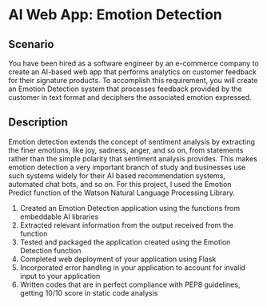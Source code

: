 # AI Web App: Emotion Detection
## Scenario
You have been hired as a software engineer by an e-commerce company to create an AI-based web app that performs analytics on customer feedback for their signature products. To accomplish this requirement, you will create an Emotion Detection system that processes feedback provided by the customer in text format and deciphers the associated emotion expressed.

## Description
Emotion detection extends the concept of sentiment analysis by extracting the finer emotions, like joy, sadness, anger, and so on, from statements rather than the simple polarity that sentiment analysis provides. This makes emotion detection a very important branch of study and businesses use such systems widely for their AI based recommendation systems, automated chat bots, and so on. For this project, I used the Emotion Predict function of the Watson Natural Language Processing Library.

1. Created an Emotion Detection application using the functions from embeddable AI libraries
2. Extracted relevant information from the output received from the function
3. Tested and packaged the application created using the Emotion Detection function
4. Completed web deployment of your application using Flask
5. Incorporated error handling in your application to account for invalid input to your application
6. Written codes that are in perfect compliance with PEP8 guidelines, getting 10/10 score in static code analysis
